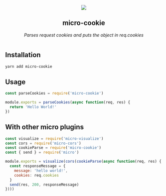 <p align="center"><img src='https://raw.githubusercontent.com/alexfreska/micro-cookie/master/cookie.png'></p>
<h2 align="center">micro-cookie</h2>
<p align="center"><i>Parses request cookies and puts the object in req.cookies</a></i></p>
<img src="" />

## Installation
```sh
yarn add micro-cookie
```

## Usage
```javascript
const parseCookies = require('micro-cookie')

module.exports = parseCookies(async function(req, res) {
  return 'Hello World!'
})
```

## With other micro plugins

```javascript
const visualize = require('micro-visualize')
const cors = require('micro-cors')
const cookieParse = require('micro-cookie')
const { send } = require('micro')

module.exports = visualize(cors(cookieParse(async function(req, res) {
  const responseMessage = {
    message: 'hello world!',
    cookies: req.cookies
  }
  send(res, 200, responseMessage)
})))
```
